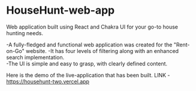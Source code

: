 # HouseHunt-web-app
Web application built using React and Chakra UI for your go-to house hunting needs.

-A fully-fledged and functional web application was created for the "Rent-on-Go" website. 
-It has four levels of filtering along with an enhanced search implementation.  
-The UI is simple and easy to grasp, with clearly defined content.

Here is the demo of the live-application that has been built.
LINK - https://househunt-two.vercel.app
